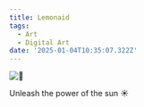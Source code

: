 ```yaml
---
title: Lemonaid
tags:
  - Art
  - Digital Art
date: '2025-01-04T10:35:07.322Z'
---
```


![🍋](http://res.cloudinary.com/cpadilla/image/upload/v1735875886/chrisdpadilla/blog/art/vrx67lbwtziv5tv24bii.jpg)

Unleash the power of the sun ☀️

